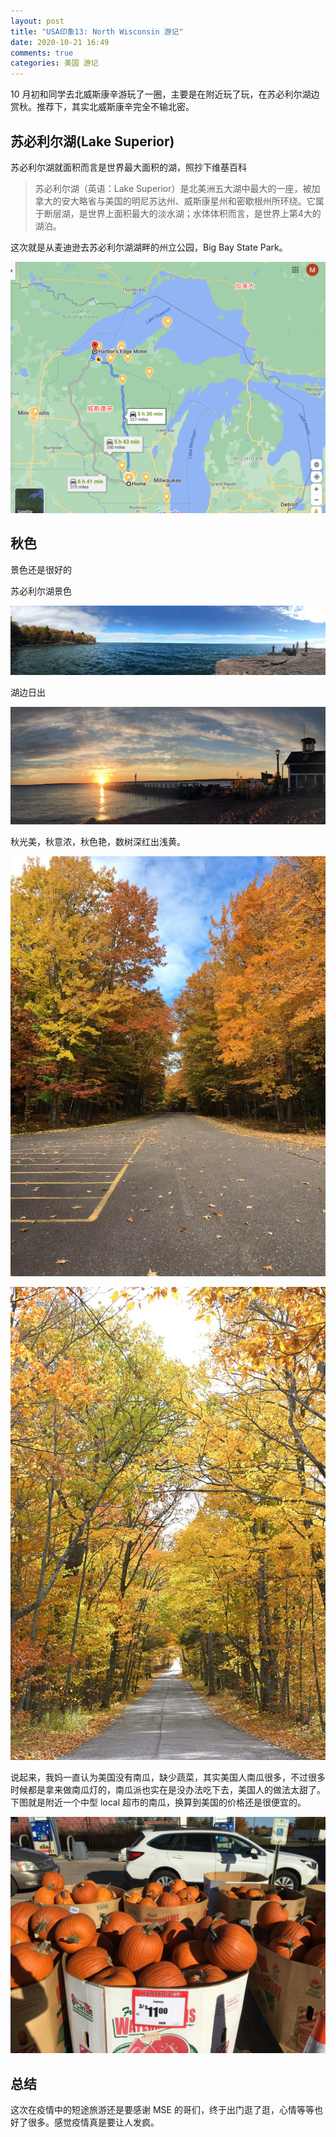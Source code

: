 ```yaml
---
layout: post
title: "USA印象13: North Wisconsin 游记"
date: 2020-10-21 16:49
comments: true
categories: 美国 游记
---
```


10 月初和同学去北威斯康辛游玩了一圈，主要是在附近玩了玩，在苏必利尔湖边赏秋。推荐下，其实北威斯康辛完全不输北密。

<!--more-->

## 苏必利尔湖(Lake Superior)

苏必利尔湖就面积而言是世界最大面积的湖，照抄下维基百科

> 苏必利尔湖（英语：Lake Superior）是北美洲五大湖中最大的一座，被加拿大的安大略省与美国的明尼苏达州、威斯康星州和密歇根州所环绕。它属于断层湖，是世界上面积最大的淡水湖；水体体积而言，是世界上第4大的湖泊。

这次就是从麦迪逊去苏必利尔湖湖畔的州立公园，Big Bay State Park。

![tu1](/images/northWI/Superior.png)

## 秋色

景色还是很好的

苏必利尔湖景色

![景色1](/images/northWI/IMG_7180.JPG)

湖边日出

![景色2](/images/northWI/IMG_7423-PANO.jpg)

秋光美，秋意浓，秋色艳，数树深红出浅黄。

![景色3](/images/northWI/WechatIMG274.jpeg)

![景色4](/images/northWI/IMG_7452.JPG)


说起来，我妈一直认为美国没有南瓜，缺少蔬菜，其实美国人南瓜很多，不过很多时候都是拿来做南瓜灯的，南瓜派也实在是没办法吃下去，美国人的做法太甜了。下图就是附近一个中型 local 超市的南瓜，换算到美国的价格还是很便宜的。

![南瓜](/images/northWI/IMG_7358.JPG)


## 总结

这次在疫情中的短途旅游还是要感谢 MSE 的哥们，终于出门逛了逛，心情等等也好了很多。感觉疫情真是要让人发疯。